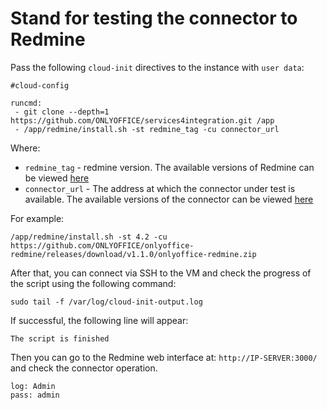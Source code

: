 # Stand for testing the connector to Redmine

Pass the following `cloud-init` directives to the instance with `user data`:
```
#cloud-config

runcmd:
 - git clone --depth=1 https://github.com/ONLYOFFICE/services4integration.git /app
 - /app/redmine/install.sh -st redmine_tag -cu connector_url
```

Where:
 - `redmine_tag` - redmine version. The available versions of Redmine can be viewed [here](https://hub.docker.com/_/redmine?tab=tags)
 - `connector_url` - The address at which the connector under test is available. The available versions of the connector can be viewed [here](https://github.com/ONLYOFFICE/onlyoffice-redmine/releases)

For example:
```
/app/redmine/install.sh -st 4.2 -cu https://github.com/ONLYOFFICE/onlyoffice-redmine/releases/download/v1.1.0/onlyoffice-redmine.zip
```

After that, you can connect via SSH to the VM and check the progress of the script using the following command:
```
sudo tail -f /var/log/cloud-init-output.log
```

If successful, the following line will appear:
``` 
The script is finished
```
Then you can go to the Redmine web interface at: `http://IP-SERVER:3000/` and check the connector operation. 
```
log: Admin 
pass: admin
```
